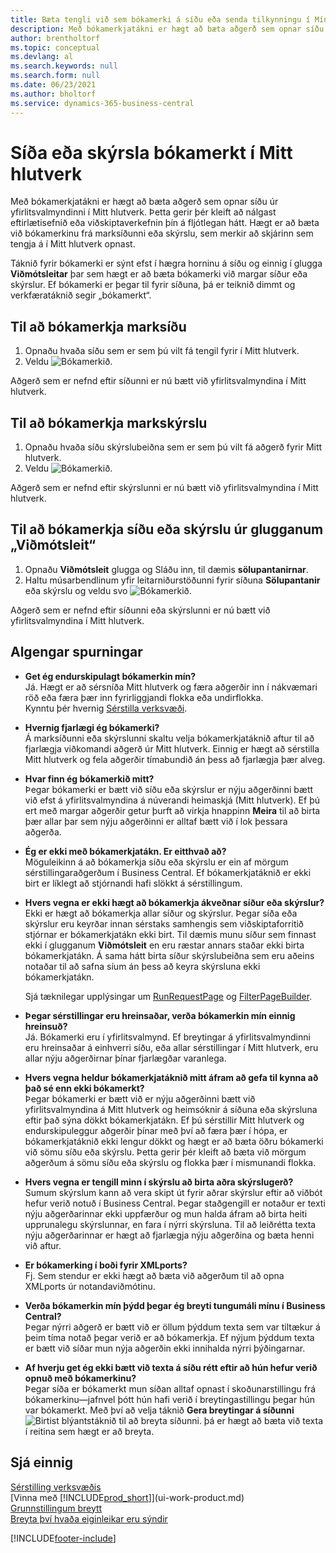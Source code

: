 ```yaml
---
title: Bæta tengli við sem bókamerki á síðu eða senda tilkynningu í Mínu hlutverki
description: Með bókamerkjatákni er hægt að bæta aðgerð sem opnar síðu úr yfirlitsvalmyndinni í Mitt hlutverk.
author: brentholtorf
ms.topic: conceptual
ms.devlang: al
ms.search.keywords: null
ms.search.form: null
ms.date: 06/23/2021
ms.author: bholtorf
ms.service: dynamics-365-business-central
---
```


# <a name="bookmark-a-page-or-report-on-your-role-center"></a>Síða eða skýrsla bókamerkt í Mitt hlutverk
Með bókamerkjatákni er hægt að bæta aðgerð sem opnar síðu úr yfirlitsvalmyndinni í Mitt hlutverk. Þetta gerir þér kleift að nálgast eftirlætisefnið eða viðskiptaverkefnin þín á fljótlegan hátt. Hægt er að bæta við bókamerkinu frá marksíðunni eða skýrslu, sem merkir að skjárinn sem tengja á í Mitt hlutverk opnast.

Táknið fyrir bókamerki er sýnt efst í hægra horninu á síðu og einnig í glugga **Viðmótsleitar** þar sem hægt er að bæta bókamerki við margar síður eða skýrslur. Ef bókamerki er þegar til fyrir síðuna, þá er teiknið dimmt og verkfæratáknið segir „bókamerkt“.

## <a name="to-bookmark-the-target-page"></a>Til að bókamerkja marksíðu
1. Opnaðu hvaða síðu sem er sem þú vilt fá tengil fyrir í Mitt hlutverk.
2. Veldu ![Bókamerkið.](media/ui_bookmark_icon.png "Bókamerki")  

Aðgerð sem er nefnd eftir síðunni er nú bætt við yfirlitsvalmyndina í Mitt hlutverk.

## <a name="to-bookmark-the-target-report"></a>Til að bókamerkja markskýrslu
1. Opnaðu hvaða síðu skýrslubeiðna sem er sem þú vilt fá aðgerð fyrir Mitt hlutverk.
2. Veldu ![Bókamerkið.](media/ui_bookmark_icon.png "Bókamerki")  

Aðgerð sem er nefnd eftir skýrslunni er nú bætt við yfirlitsvalmyndina í Mitt hlutverk.

## <a name="to-bookmark-a-page-or-report-from-the-tell-me-window"></a>Til að bókamerkja síðu eða skýrslu úr glugganum „Viðmótsleit“
1. Opnaðu **Viðmótsleit** glugga og Sláðu inn, til dæmis **sölupantanirnar**.
2. Haltu músarbendlinum yfir leitarniðurstöðunni fyrir síðuna **Sölupantanir** eða skýrslu og veldu svo ![Bókamerkið.](media/ui_bookmark_icon.png "Bókamerki")  

Aðgerð sem er nefnd eftir síðunni eða skýrslunni er nú bætt við yfirlitsvalmyndina í Mitt hlutverk.


## <a name="frequently-asked-questions"></a>Algengar spurningar

- **Get ég endurskipulagt bókamerkin mín?**  
Já. Hægt er að sérsníða Mitt hlutverk og færa aðgerðir inn í nákvæmari röð eða færa þær inn fyrirliggjandi flokka eða undirflokka.  
Kynntu þér hvernig [Sérstilla verksvæði](ui-personalization-user.md).

- **Hvernig fjarlægi ég bókamerki?**  
Á marksíðunni eða skýrslunni skaltu velja bókamerkjatáknið aftur til að fjarlægja viðkomandi aðgerð úr Mitt hlutverk. Einnig er hægt að sérstilla Mitt hlutverk og fela aðgerðir tímabundið án þess að fjarlægja þær alveg.

- **Hvar finn ég bókamerkið mitt?**  
Þegar bókamerki er bætt við síðu eða skýrslur er nýju aðgerðinni bætt við efst á yfirlitsvalmyndina á núverandi heimaskjá (Mitt hlutverk). Ef þú ert með margar aðgerðir getur þurft að virkja hnappinn **Meira** til að birta þær allar þar sem nýju aðgerðinni er alltaf bætt við í lok þessara aðgerða.
<!-- Should we add a screenshot here? -->

- **Ég er ekki með bókamerkjatákn. Er eitthvað að?**  
Möguleikinn á að bókamerkja síðu eða skýrslu er ein af mörgum sérstillingaraðgerðum í Business Central. Ef bókamerkjatáknið er ekki birt er líklegt að stjórnandi hafi slökkt á sérstillingum.

- **Hvers vegna er ekki hægt að bókamerkja ákveðnar síður eða skýrslur?**  
Ekki er hægt að bókamerkja allar síður og skýrslur. Þegar síða eða skýrslur eru keyrðar innan sérstaks samhengis sem viðskiptaforritið stjórnar er bókamerkjatákn ekki birt. Til dæmis munu síður sem finnast ekki í glugganum **Viðmótsleit** en eru ræstar annars staðar ekki birta bókamerkjatákn. Á sama hátt birta síður skýrslubeiðna sem eru aðeins notaðar til að safna síum án þess að keyra skýrsluna ekki bókamerkjatákn.

  Sjá tæknilegar upplýsingar um [RunRequestPage](/dynamics365/business-central/dev-itpro/developer/methods-auto/report/reportinstance-runrequestpage-method) og [FilterPageBuilder](/dynamics365/business-central/dev-itpro/developer/methods-auto/filterpagebuilder/filterpagebuilder-data-type).

- **Þegar sérstillingar eru hreinsaðar, verða bókamerkin mín einnig hreinsuð?**  
Já. Bókamerki eru í yfirlitsvalmynd. Ef breytingar á yfirlitsvalmyndinni eru hreinsaðar á einhverri síðu, eða allar sérstillingar í Mitt hlutverk, eru allar nýju aðgerðirnar þínar fjarlægðar varanlega.

- **Hvers vegna heldur bókamerkjatáknið mitt áfram að gefa til kynna að það sé enn ekki bókamerkt?**  
Þegar bókamerki er bætt við er nýju aðgerðinni bætt við yfirlitsvalmyndina á Mitt hlutverk og heimsóknir á síðuna eða skýrsluna eftir það sýna dökkt bókamerkjatákn. Ef þú sérstillir Mitt hlutverk og endurskipuleggur aðgerðir þínar með því að færa þær í hópa, er bókamerkjatáknið ekki lengur dökkt og hægt er að bæta öðru bókamerki við sömu síðu eða skýrslu. Þetta gerir þér kleift að bæta við mörgum aðgerðum á sömu síðu eða skýrslu og flokka þær í mismunandi flokka.

- **Hvers vegna er tengill minn í skýrslu að birta aðra skýrslugerð?**  
Sumum skýrslum kann að vera skipt út fyrir aðrar skýrslur eftir að viðbót hefur verið notuð í Business Central. Þegar staðgengill er notaður er texti nýju aðgerðarinnar ekki uppfærður og mun halda áfram að birta heiti upprunalegu skýrslunnar, en fara í nýrri skýrsluna. Til að leiðrétta texta nýju aðgerðarinnar er hægt að fjarlægja nýju aðgerðina og bæta henni við aftur.
<!-- For more information on report substitution, see this link UNAVAILABLE AT THIS TIME -->

- **Er bókamerking í boði fyrir XMLports?**  
Fj. Sem stendur er ekki hægt að bæta við aðgerðum til að opna XMLports úr notandaviðmótinu.

- **Verða bókamerkin mín þýdd þegar ég breyti tungumáli mínu í Business Central?**  
Þegar nýrri aðgerð er bætt við er öllum þýddum texta sem var tiltækur á þeim tíma notað þegar verið er að bókamerkja. Ef nýjum þýddum texta er bætt við síðar mun nýja aðgerðin ekki innihalda nýrri þýðingarnar.

- **Af hverju get ég ekki bætt við texta á síðu rétt eftir að hún hefur verið opnuð með bókamerkinu?**<br> Þegar síða er bókamerkt mun síðan alltaf opnast í skoðunarstillingu frá bókamerkinu&mdash;jafnvel þótt hún hafi verið í breytingastillingu þegar hún var bókamerkt. Með því að velja táknið **Gera breytingar á síðunni** ![Birtist blýantstáknið til að breyta síðunni.](media/edit-pencil.png) þá er hægt að bæta við texta í reitina sem hægt er að breyta.


## <a name="see-also"></a>Sjá einnig
[Sérstilling verksvæðis](ui-personalization-user.md)  
[Vinna með [!INCLUDE[prod_short](includes/prod_short.md)]](ui-work-product.md)  
[Grunnstillingum breytt](ui-change-basic-settings.md)  
[Breyta því hvaða eiginleikar eru sýndir](ui-experiences.md)  


[!INCLUDE[footer-include](includes/footer-banner.md)]

